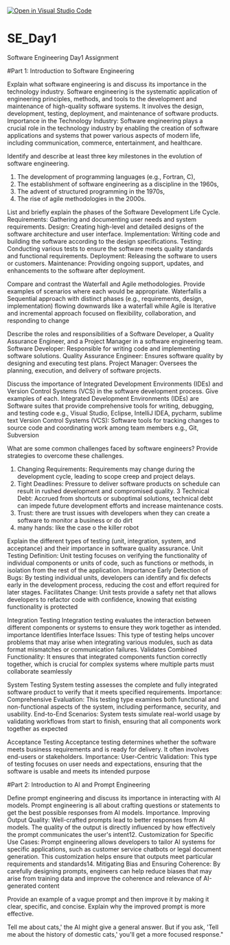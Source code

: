 [![Open in Visual Studio Code](https://classroom.github.com/assets/open-in-vscode-2e0aaae1b6195c2367325f4f02e2d04e9abb55f0b24a779b69b11b9e10269abc.svg)](https://classroom.github.com/online_ide?assignment_repo_id=16951907&assignment_repo_type=AssignmentRepo)
# SE_Day1
Software Engineering Day1 Assignment

#Part 1: Introduction to Software Engineering

Explain what software engineering is and discuss its importance in the technology industry.
Software engineering is the systematic application of engineering principles, methods, and tools to the development and maintenance of high-quality software systems. It involves the design, development, testing, deployment, and maintenance of software products.
Importance in the Technology Industry: Software engineering plays a crucial role in the technology industry by enabling the creation of software applications and systems that power various aspects of modern life, including communication, commerce, entertainment, and healthcare.


Identify and describe at least three key milestones in the evolution of software engineering.
1. The development of programming languages (e.g., Fortran, C), 
2. The establishment of software engineering as a discipline in the 1960s, 
3. The advent of structured programming in the 1970s, 
 4. The rise of agile methodologies in the 2000s.

List and briefly explain the phases of the Software Development Life Cycle.
   Requirements: Gathering and documenting user needs and system requirements.
   Design: Creating high-level and detailed designs of the software architecture and user interface.
   Implementation: Writing code and building the software according to the design specifications.
   Testing: Conducting various tests to ensure the software meets quality standards and functional requirements.
   Deployment: Releasing the software to users or customers.
   Maintenance: Providing ongoing support, updates, and enhancements to the software after deployment.


Compare and contrast the Waterfall and Agile methodologies. Provide examples of scenarios where each would be appropriate.
Waterfallis a Sequential approach with distinct phases (e.g., requirements, design, implementation) flowing downwards like a waterfall while Agile is Iterative and incremental approach focused on flexibility, collaboration, and responding to change

Describe the roles and responsibilities of a Software Developer, a Quality Assurance Engineer, and a Project Manager in a software engineering team.
    Software Developer: Responsible for writing code and implementing software solutions.
    Quality Assurance Engineer: Ensures software quality by designing and executing test plans.
    Project Manager: Oversees the planning, execution, and delivery of software projects.
    

Discuss the importance of Integrated Development Environments (IDEs) and Version Control Systems (VCS) in the software development process. Give examples of each.
Integrated Development Environments (IDEs) are Software suites that provide comprehensive tools for writing, debugging, and testing code e.g., Visual Studio, Eclipse, IntelliJ IDEA, pycharm, sublime text
Version Control Systems (VCS): Software tools for tracking changes to source code and coordinating work among team members e.g., Git, Subversion

What are some common challenges faced by software engineers? Provide strategies to overcome these challenges.
  1. Changing Requirements: Requirements may change during the development cycle, leading to scope creep and project delays.
  2. Tight Deadlines: Pressure to deliver software products on schedule can result in rushed development and compromised quality.
  3 Technical Debt: Accrued from shortcuts or suboptimal solutions, technical debt can impede future development efforts and increase maintenance costs.
  4. Trust: there are trust issues with developers when they can create a software to monitor a business or do dirt
  5. many hands: like the case o the killer robot

Explain the different types of testing (unit, integration, system, and acceptance) and their importance in software quality assurance.
Unit Testing
Definition: Unit testing focuses on verifying the functionality of individual components or units of code, such as functions or methods, in isolation from the rest of the application.
Importance
Early Detection of Bugs: By testing individual units, developers can identify and fix defects early in the development process, reducing the cost and effort required for later stages.
Facilitates Change: Unit tests provide a safety net that allows developers to refactor code with confidence, knowing that existing functionality is protected

Integration Testing
 Integration testing evaluates the interaction between different components or systems to ensure they work together as intended.
 importance
 Identifies Interface Issues: This type of testing helps uncover problems that may arise when integrating various modules, such as data format mismatches or communication failures.
Validates Combined Functionality: It ensures that integrated components function correctly together, which is crucial for complex systems where multiple parts must collaborate seamlessly

System Testing
 System testing assesses the complete and fully integrated software product to verify that it meets specified requirements.
Importance:
Comprehensive Evaluation: This testing type examines both functional and non-functional aspects of the system, including performance, security, and usability.
End-to-End Scenarios: System tests simulate real-world usage by validating workflows from start to finish, ensuring that all components work together as expected

Acceptance Testing
 Acceptance testing determines whether the software meets business requirements and is ready for delivery. It often involves end-users or stakeholders.
Importance:
User-Centric Validation: This type of testing focuses on user needs and expectations, ensuring that the software is usable and meets its intended purpose




#Part 2: Introduction to AI and Prompt Engineering


Define prompt engineering and discuss its importance in interacting with AI models.
Prompt engineering is all about crafting questions or statements to get the best possible responses from AI models. 
Importance.
Improving Output Quality: Well-crafted prompts lead to better responses from AI models. The quality of the output is directly influenced by how effectively the prompt communicates the user's intent12.
Customization for Specific Use Cases: Prompt engineering allows developers to tailor AI systems for specific applications, such as customer service chatbots or legal document generation. This customization helps ensure that outputs meet particular requirements and standards14.
Mitigating Bias and Ensuring Coherence: By carefully designing prompts, engineers can help reduce biases that may arise from training data and improve the coherence and relevance of AI-generated content

Provide an example of a vague prompt and then improve it by making it clear, specific, and concise. Explain why the improved prompt is more effective.

Tell me about cats,' the AI might give a general answer. 
But if you ask, 'Tell me about the history of domestic cats,' you'll get a more focused response."

